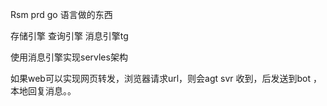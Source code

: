 Rsm prd go 语言做的东西


存储引擎 查询引擎 消息引擎tg

使用消息引擎实现servles架构

如果web可以实现网页转发，浏览器请求url，则会agt svr 收到，后发送到bot ，本地回复消息。。
